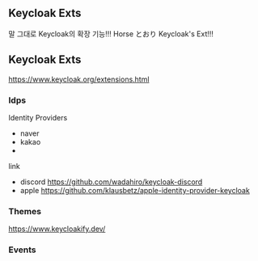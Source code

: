 Keycloak Exts
-------------

말 그대로 Keycloak의 확장 기능!!!
Horse とおり Keycloak's Ext!!!

## Keycloak Exts

https://www.keycloak.org/extensions.html

### Idps

Identity Providers

* naver
* kakao
* 

link
* discord https://github.com/wadahiro/keycloak-discord
* apple https://github.com/klausbetz/apple-identity-provider-keycloak

### Themes

https://www.keycloakify.dev/

### Events
